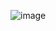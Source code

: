 ![image](https://github.com/ElkinJenner/nextclass/assets/134264351/d8dccc7c-29c9-4c79-a676-32bb43c8ae4b)
